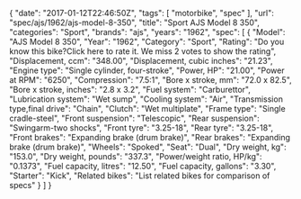 {
    "date": "2017-01-12T22:46:50Z",
    "tags": [
        "motorbike",
        "spec"
    ],
    "url": "spec\/ajs\/1962\/ajs-model-8-350",
    "title": "Sport AJS Model 8 350",
    "categories": "Sport",
    "brands": "ajs",
    "years": "1962",
    "spec": [
        {
            "Model": "AJS Model 8 350",
            "Year": "1962",
            "Category": "Sport",
            "Rating": "Do you know this bike?Click here to rate it. We miss 2 votes to show the rating",
            "Displacement, ccm": "348.00",
            "Displacement, cubic inches": "21.23",
            "Engine type": "Single cylinder, four-stroke",
            "Power, HP": "21.00",
            "Power at RPM": "6250",
            "Compression": "7.5:1",
            "Bore x stroke, mm": "72.0 x 82.5",
            "Bore x stroke, inches": "2.8 x 3.2",
            "Fuel system": "Carburettor",
            "Lubrication system": "Wet sump",
            "Cooling system": "Air",
            "Transmission type,final drive": "Chain",
            "Clutch": "Wet multiplate",
            "Frame type": "Single cradle-steel",
            "Front suspension": "Telescopic",
            "Rear suspension": "Swingarm-two shocks",
            "Front tyre": "3.25-18",
            "Rear tyre": "3.25-18",
            "Front brakes": "Expanding brake (drum brake)",
            "Rear brakes": "Expanding brake (drum brake)",
            "Wheels": "Spoked",
            "Seat": "Dual",
            "Dry weight, kg": "153.0",
            "Dry weight, pounds": "337.3",
            "Power\/weight ratio, HP\/kg": "0.1373",
            "Fuel capacity, litres": "12.50",
            "Fuel capacity, gallons": "3.30",
            "Starter": "Kick",
            "Related bikes": "List related bikes for comparison of specs"
        }
    ]
}